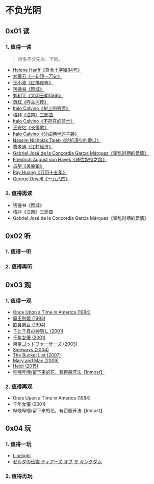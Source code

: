 # 不负光阴

## 0x01 读

### 1. 值得一读

> 排名不分先后。下同。

- [Helene Hanff](https://en.wikipedia.org/wiki/Helene_Hanff)[《查令十字街84号》](https://book.douban.com/subject/26768309/)
- [刘震云](https://zh.wikipedia.org/wiki/刘震云)[《一句顶一万句》](https://book.douban.com/subject/26877012/)
- [王小波](https://zh.wikipedia.org/wiki/王小波)[《红拂夜奔》](https://book.douban.com/subject/27037158/)
- [钱锺书](https://zh.wikipedia.org/wiki/钱锺书)[《围城》](https://book.douban.com/subject/27070488/)
- [刘和平](https://zh.wikipedia.org/wiki/刘和平_(剧作家))[《大明王朝1566》](https://book.douban.com/subject/3071976/)
- [萧红](https://zh.wikipedia.org/wiki/萧红)[《呼兰河传》](https://book.douban.com/subject/30227138/)
- [Italo Calvino](https://it.wikipedia.org/wiki/Italo_Calvino)[《树上的男爵》](https://book.douban.com/subject/34431931/)
- [格非](https://zh.wikipedia.org/wiki/格非)[《江南》三部曲](https://book.douban.com/subject/34461199/)
- [Italo Calvino](https://it.wikipedia.org/wiki/Italo_Calvino)[《不存在的骑士》](https://book.douban.com/subject/34661992/)
- [王安忆](https://zh.wikipedia.org/wiki/王安忆)[《长恨歌》](https://book.douban.com/subject/34802814/)
- [Italo Calvino](https://it.wikipedia.org/wiki/Italo_Calvino)[《分成两半的子爵》](https://book.douban.com/subject/34831995/)
- [Nassim Nicholas Taleb](https://en.wikipedia.org/wiki/Nassim_Nicholas_Taleb)[《随机漫步的傻瓜》](https://book.douban.com/subject/34839690/)
- [费孝通](https://zh.wikipedia.org/wiki/费孝通)[《江村经济》](https://book.douban.com/subject/35216742/)
- [Gabriel José de la Concordia García Márquez](https://es.wikipedia.org/wiki/Gabriel_García_Márquez)[《霍乱时期的爱情》](https://book.douban.com/subject/35643308/)
- [Friedrich August von Hayek](https://en.wikipedia.org/wiki/Friedrich_Hayek)[《通往奴役之路》](https://book.douban.com/subject/36141170/)
- [古华](https://zh.wikipedia.org/wiki/古华)[《芙蓉镇》](https://book.douban.com/subject/36243023/)
- [Ray Huang](https://en.wikipedia.org/wiki/Ray_Huang)[《万历十五年》](https://book.douban.com/subject/36295436/)
- [George Orwell](https://en.wikipedia.org/wiki/George_Orwell)[《一九八四》](https://book.douban.com/subject/3815131/)

### 2. 值得再读

- 钱锺书《围城》
- 格非《江南》三部曲
- Gabriel José de la Concordia García Márquez《霍乱时期的爱情》

## 0x02 听

### 1. 值得一听

### 2. 值得再听

## 0x03 观

### 1. 值得一观

- [Once Upon a Time in America (1984)](https://movie.douban.com/subject/1292262/)
- [霸王别姬 (1993)](https://movie.douban.com/subject/1291546/)
- [飲食男女 (1994)](https://movie.douban.com/subject/1291818/)
- [千と千尋の神隠し (2001)](https://movie.douban.com/subject/1291561/)
- [千年女優 (2001)](https://movie.douban.com/subject/1307394/)
- [東京ゴッドファーザーズ (2003)](https://movie.douban.com/subject/1310177/)
- [Sideways (2004)](https://movie.douban.com/subject/1291833/)
- [The Bucket List (2007)](https://movie.douban.com/subject/1867345/)
- [Mary and Max (2009)](https://movie.douban.com/subject/3072124/)
- [Heidi (2015)](https://movie.douban.com/subject/25958717/)
- [哔哩哔哩/留下来的花，有百般开法【Inmost】](https://www.bilibili.com/video/BV1sZ4y1f7TC/)

### 2. 值得再观

- Once Upon a Time in America (1984)
- 千年女優 (2001)
- 哔哩哔哩/留下来的花，有百般开法【Inmost】

## 0x04 玩

### 1. 值得一玩

- [Linelight](https://www.douban.com/game/26994631/)
- [ゼルダの伝説 ティアーズ オブ ザ キングダム](https://www.douban.com/game/34430168/)

### 2. 值得再玩

